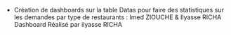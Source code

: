 - Création de dashboards sur la table Datas pour faire des statistiques sur les demandes par type de restaurants : Imed ZIOUCHE & Ilyasse RICHA 
Dashboard Réalisé par ilyasse RICHA
